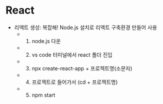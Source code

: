 # React
+ 리액트 생성: 복잡해! Node.js 설치로 리액트 구축환경 만들어 사용 
  +  1. node.js 다운
  +  2. vs code 터미널에서 react 폴더 진입
  +  3. npx create-react-app + 프로젝트명(소문자)
  +  4. 프로젝트로 들어가서 (cd + 프로젝트명)
  +  5. npm start
